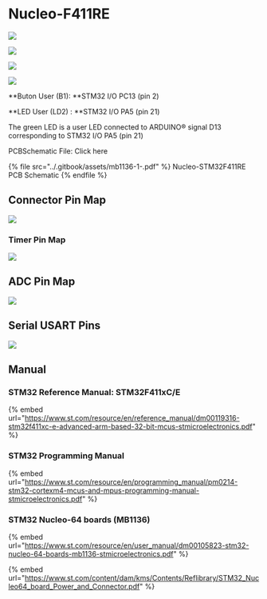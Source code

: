 # Nucleo-F411RE

![](<../.gitbook/assets/image (13).png>)

![](../.gitbook/assets/image.png)

![](<../.gitbook/assets/image (31).png>)

![](<../.gitbook/assets/image (54).png>)

**Buton User (B1):  **STM32 I/O PC13 (pin 2)

**LED User (LD2) :  **STM32 I/O PA5 (pin 21)

The green LED is a user LED connected to ARDUINO® signal D13 corresponding to STM32 I/O PA5 (pin 21)



PCBSchematic File:  Click here

{% file src="../.gitbook/assets/mb1136-1-.pdf" %}
Nucleo-STM32F411RE PCB Schematic
{% endfile %}

## Connector Pin Map

![](<../.gitbook/assets/image (99).png>)



### Timer Pin Map

![](<../.gitbook/assets/image (56).png>)

## ADC Pin Map

![](<../.gitbook/assets/image (98).png>)

## Serial USART Pins

![](<../.gitbook/assets/image (101).png>)



## Manual

### STM32 Reference Manual: STM32F411xC/E

{% embed url="https://www.st.com/resource/en/reference_manual/dm00119316-stm32f411xc-e-advanced-arm-based-32-bit-mcus-stmicroelectronics.pdf" %}



### STM32 Programming Manual

{% embed url="https://www.st.com/resource/en/programming_manual/pm0214-stm32-cortexm4-mcus-and-mpus-programming-manual-stmicroelectronics.pdf" %}

### STM32 Nucleo-64 boards (MB1136)

{% embed url="https://www.st.com/resource/en/user_manual/dm00105823-stm32-nucleo-64-boards-mb1136-stmicroelectronics.pdf" %}



{% embed url="https://www.st.com/content/dam/kms/Contents/Reflibrary/STM32_Nucleo64_board_Power_and_Connector.pdf" %}

